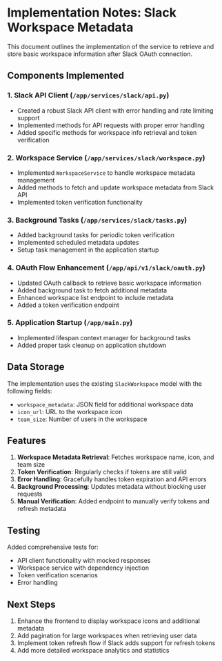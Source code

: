 # Implementation Notes: Slack Workspace Metadata

This document outlines the implementation of the service to retrieve and store basic workspace information after Slack OAuth connection.

## Components Implemented

### 1. Slack API Client (`/app/services/slack/api.py`)

- Created a robust Slack API client with error handling and rate limiting support
- Implemented methods for API requests with proper error handling
- Added specific methods for workspace info retrieval and token verification

### 2. Workspace Service (`/app/services/slack/workspace.py`)

- Implemented `WorkspaceService` to handle workspace metadata management
- Added methods to fetch and update workspace metadata from Slack API
- Implemented token verification functionality

### 3. Background Tasks (`/app/services/slack/tasks.py`)

- Added background tasks for periodic token verification
- Implemented scheduled metadata updates
- Setup task management in the application startup

### 4. OAuth Flow Enhancement (`/app/api/v1/slack/oauth.py`)

- Updated OAuth callback to retrieve basic workspace information
- Added background task to fetch additional metadata
- Enhanced workspace list endpoint to include metadata
- Added a token verification endpoint

### 5. Application Startup (`/app/main.py`)

- Implemented lifespan context manager for background tasks
- Added proper task cleanup on application shutdown

## Data Storage

The implementation uses the existing `SlackWorkspace` model with the following fields:

- `workspace_metadata`: JSON field for additional workspace data
- `icon_url`: URL to the workspace icon
- `team_size`: Number of users in the workspace

## Features

1. **Workspace Metadata Retrieval**: Fetches workspace name, icon, and team size
2. **Token Verification**: Regularly checks if tokens are still valid
3. **Error Handling**: Gracefully handles token expiration and API errors
4. **Background Processing**: Updates metadata without blocking user requests
5. **Manual Verification**: Added endpoint to manually verify tokens and refresh metadata

## Testing

Added comprehensive tests for:

- API client functionality with mocked responses
- Workspace service with dependency injection
- Token verification scenarios
- Error handling

## Next Steps

1. Enhance the frontend to display workspace icons and additional metadata
2. Add pagination for large workspaces when retrieving user data
3. Implement token refresh flow if Slack adds support for refresh tokens
4. Add more detailed workspace analytics and statistics